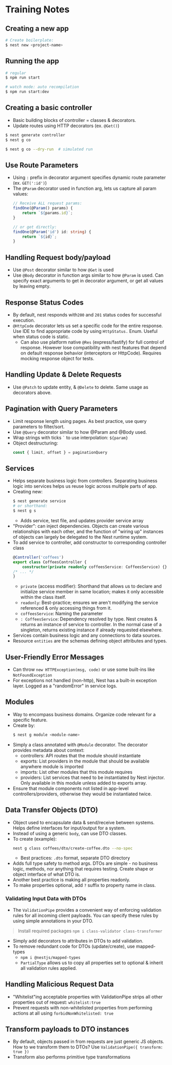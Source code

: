 # Training Notes

## Creating a new app
```bash
# Create boilerplate:
$ nest new <project-name>
```

## Running the app
```bash
# regular
$ npm run start

# watch mode: auto recompilation
$ npm run start:dev  
```

## Creating a basic controller
* Basic building blocks of controller = classes & decorators.
* Update routes using HTTP decorators (ex. `@Get()`)

```bash
$ nest generate controller
$ nest g co

$ nest g co --dry-run  # simulated run
```

## Use Route Parameters
* Using `:` prefix in decorator argument specifies dynamic route parameter (ex. `GET(':id')`)
* The `@Param` decorator used in function arg, lets us capture all param values:
    ```typescript
    // Receive ALL request params:
    findOne(@Param() params) {
        return `${params.id}`;
    }
    
    // or get directly:
    findOne(@Param('id') id: string) {
        return `${id}`;
    }
    ```

## Handling Request body/payload
* Use `@Post` decorator similar to how `@Get` is used
* Use `@Body` decorator in function args similar to how `@Param` is used. Can specify exact arguments to get in decorator argument, or get all values by leaving empty.

## Response Status Codes
* By default, nest responds with`200` and `201` status codes for successful execution.
* `@HttpCode` decorator lets us set a specific code for the entire response. Use IDE to find appropriate code by using `HttpStatus.` Enum. Useful when status code is static.
    * Can also use platform native `@Res` (express/fastify) for full control of response. However lose compatibility with nest features that depend on default response behavior (interceptors or HttpCode). Requires mocking response object for tests. 

## Handling Update & Delete Requests
* Use `@Patch` to update entity, & `@Delete` to delete. Same usage as decorators above.

## Pagination with Query Parameters
* Limit response length using pages. As best practice, use query parameters to filter/sort.
* Use `@Query` decorator similar to how @Param and @Body used.
* Wrap strings with ticks ``` ` ``` to use interpolation: `${param}` 
* Object destructuring:
    ```typescript
    const { limit, offset } = paginationQuery
    ```

## Services
* Helps separate business logic from controllers. Separating business logic into services helps us reuse logic across multiple parts of app.
* Creating new:
    ```bash
    $ nest generate service
    # or shorthand:
    $ nest g s
    ```
    *  Adds service, test file, and updates provider service array
* "Provider": can inject dependencies. Objects can create various relationships with each other, and the function of "wiring up" instances of objects can largely be delegated to the Nest runtime system.
* To add service to controller, add constructor to corresponding controller class
    ```typescript
    @Controller('coffees')
    export class CoffeesController {
        constructor(private readonly coffeesService: CoffeesService) {}
    /* ... */
    }
    ```
    * `private` (access modifier): Shorthand that allows us to declare and initialize service member in same location; makes it only accessible within the class itself. 
    * `readonly`: Best-practice; ensures we aren't modifying the service referenced & only accessing things from it.
    * `coffeesService`: Naming the parameter
    * `: CoffeesService`: Dependency resolved by type. Nest creates & returns an instance of service to controller. In the normal case of a singleton, returns existing instance if already requested elsewhere. 
* Services contain business logic and any connections to data sources.
* Resource `entities` are the schemas defining object attributes and types.

## User-Friendly Error Messages
* Can throw `new HTTPException(msg, code)` or use some built-ins like `NotFoundException`
* For exceptions not handled (non-http), Nest has a built-in exception layer. Logged as a "randomError" in service logs.

## Modules
* Way to encompass business domains. Organize code relevant for a specific feature.
* Create by:
    ```bash
    $ nest g module <module-name>
    ```
* Simply a class annotated with `@Module` decorator. The decorator provides metadata about context:
    * controllers: API routes that the module should instantiate
    * exports: List providers in the module that should be available anywhere module is imported
    * imports: List other modules that this module requires
    * providers: List services that need to be instantiated by Nest injector. Only available in this module unless added to exports array.
* Ensure that module components not listed in app-level controllers/providers, otherwise they would be instantiated twice.

## Data Transfer Objects (DTO)
* Object used to encapsulate data & send/receive between systems. Helps define interfaces for input/output for a system.
* Instead of using a generic `body`, can use DTO classes.
* To create (example):
    ```bash
    nest g class coffees/dto/create-coffee.dto --no-spec
    ```
    * Best practices: `.dto` format, separate DTO directory
* Adds full type safety to method args. DTOs are simple - no business logic, methods, nor anything that requires testing. Create shape or object interface of what DTO is.
* Another best practice is making all properties readonly.
* To make properties optional, add `?` suffix to property name in class.

### Validating Input Data with DTOs
* The `ValidationPipe` provides a convenient way of enforcing validation rules for all incoming client payloads. You can specify these rules by using simple annotations in your DTO.
> Install required packages `npm i class-validator class-transformer`
* Simply add decorators to attributes in DTOs to add validation.
* To remove redundant code for DTOs (update/create), use mapped-types
    * `npm i @nestjs/mapped-types`
    * `PartialType` allows us to copy all properties set to optional & inherit all validation rules applied. 

## Handling Malicious Request Data
* "Whitelist"ing acceptable properties with ValidationPipe strips all other properties out of request: `whitelist:true`
* Prevent requests with non-whitelisted properties from performing actions at all using `forbidNonWhitelisted: true`


## Transform payloads to DTO instances
* By default, objects passed in from requests are just generic JS objects. How to we transform them to DTOs? Use `ValidationPipe({ transform: true })`
* Transform also performs primitive type transformations